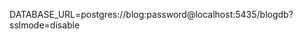 <!-- This contains all .env configuration's structure used in the project -->

DATABASE_URL=postgres://blog:password@localhost:5435/blogdb?sslmode=disable